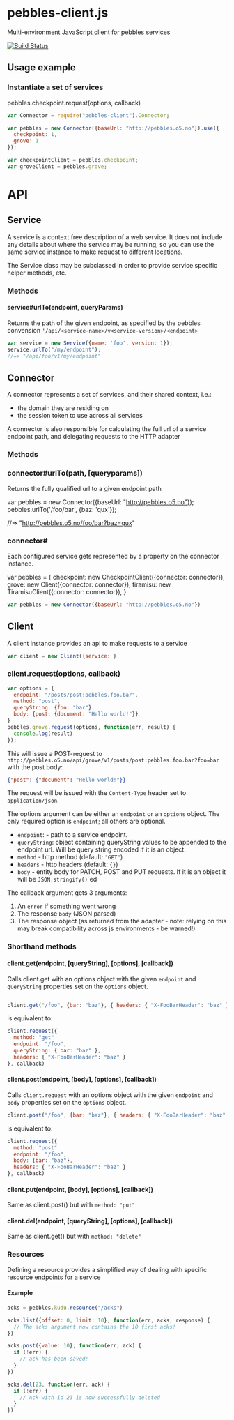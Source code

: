 pebbles-client.js
===

Multi-environment JavaScript client for pebbles services

[![Build Status](https://travis-ci.org/bengler/pebbles-client.js.svg)](https://travis-ci.org/bengler/pebbles-client.js)

## Usage example

### Instantiate a set of services

pebbles.checkpoint.request(options, callback)

```javascript
var Connector = require("pebbles-client").Connector;

var pebbles = new Connector({baseUrl: "http://pebbles.o5.no"}).use({
  checkpoint: 1,
  grove: 1
});

var checkpointClient = pebbles.checkpoint;
var groveClient = pebbles.grove;
```

# API

## Service

A service is a context free description of a web service. It does not include any details about where the service may be running,
so you can use the same service instance to make request to different locations.

The Service class may be subclassed in order to provide service specific helper methods, etc.

### Methods

#### service#urlTo(endpoint, queryParams)
Returns the path of the given endpoint, as specified by the pebbles convension `'/api/<service-name>/v<service-version>/<endpoint>`

```js
var service = new Service({name: 'foo', version: 1});
service.urlTo("/my/endpoint");
//=> "/api/foo/v1/my/endpoint"
```

## Connector

A connector represents a set of services, and their shared context, i.e.:

  * the domain they are residing on
  * the session token to use across all services

A connector is also responsible for calculating the full url of a service endpoint path, and delegating requests to the HTTP adapter

### Methods

### connector#urlTo(path, [queryparams])

Returns the fully qualified url to a given endpoint path

var pebbles = new Connector({baseUrl: "http://pebbles.o5.no"});
pebbles.urlTo('/foo/bar', {baz: 'qux'});

//=> "http://pebbles.o5.no/foo/bar?baz=qux"

### connector#<service>

Each configured service gets represented by a property on the connector instance.

var pebbles = {
  checkpoint: new CheckpointClient({connector: connector}),
  grove: new Client({connector: connector}),
  tiramisu: new TiramisuClient({connector: connector}),
}


```js
var pebbles = new Connector({baseUrl: "http://pebbles.o5.no"})
```

## Client

A client instance provides an api to make requests to a service

```js
var client = new Client({service: }

```

### client.request(options, callback)

```js
var options = {
  endpoint: "/posts/post:pebbles.foo.bar",
  method: "post",
  queryString: {foo: "bar"},
  body: {post: {document: "Hello world!"}}
}
pebbles.grove.request(options, function(err, result) {
  console.log(result)
});
```

This will issue a POST-request to `http://pebbles.o5.no/api/grove/v1/posts/post:pebbles.foo.bar?foo=bar` with the post body:

```json
{"post": {"document": "Hello world!"}}
```

The request will be issued with the `Content-Type` header set to `application/json`.

The options argument can be either an `endpoint` or an `options` object. The only required option is `endpoint`; all others are optional.

* `endpoint`: - path to a service endpoint.
* `queryString`: object containing queryString values to be appended to the endpoint url. Will be query string encoded if it is an object.
* `method` - http method (default: `"GET"`)
* `headers` - http headers (default: `{}`)
* `body` - entity body for PATCH, POST and PUT requests. If it is an object it will be `JSON.stringify()`´ed

The callback argument gets 3 arguments:

1. An `error` if something went wrong
1. The response `body` (JSON parsed)
1. The response object (as returned from the adapter - note: relying on this may break compatibility across js environments - be warned!)

### Shorthand methods

#### client.get(endpoint, [queryString], [options], [callback])

Calls client.get with an options object with the given `endpoint` and `queryString` properties set on the `options` object.

```js

client.get("/foo", {bar: "baz"}, { headers: { "X-FooBarHeader": "baz" } }, callback)
```
is equivalent to:
```js
client.request({
  method: "get"
  endpoint: "/foo",
  queryString: { bar: "baz" },
  headers: { "X-FooBarHeader": "baz" }
}, callback)

```

#### client.post(endpoint, [body], [options], [callback])

Calls `client.request` with an options object with the given `endpoint` and `body` properties set on the `options` object.

```js
client.post("/foo", {bar: "baz"}, { headers: { "X-FooBarHeader": "baz" } }, callback)
```
is equivalent to:
```js
client.request({
  method: "post"
  endpoint: "/foo",
  body: {bar: "baz"},
  headers: { "X-FooBarHeader": "baz" }
}, callback)
```

#### client.put(endpoint, [body], [options], [callback])

Same as client.post() but with `method: "put"`
#### client.del(endpoint, [queryString], [options], [callback])

Same as client.get() but with `method: "delete"`


### Resources

Defining a resource provides a simplified way of dealing with specific resource endpoints for a service

#### Example

```js
acks = pebbles.kudu.resource("/acks")

acks.list({offset: 0, limit: 10}, function(err, acks, response) {
  // The acks argument now contains the 10 first acks!
})

acks.post({value: 10}, function(err, ack) {
  if (!err) {
    // ack has been saved!
  }
})

acks.del(23, function(err, ack) {
  if (!err) {
    // Ack with id 23 is now successfully deleted
  }
})
```
